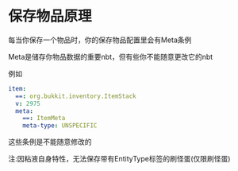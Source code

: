 # 保存物品原理

每当你保存一个物品时，你的保存物品配置里会有Meta条例

Meta是储存你物品数据的重要nbt，但有些你不能随意更改它的nbt

例如

```yaml
item:
  ==: org.bukkit.inventory.ItemStack
  v: 2975
  meta:
    ==: ItemMeta
    meta-type: UNSPECIFIC
```

这些条例是不能随意修改的

注:因粘液自身特性，无法保存带有EntityType标签的刷怪蛋(仅限刷怪蛋)